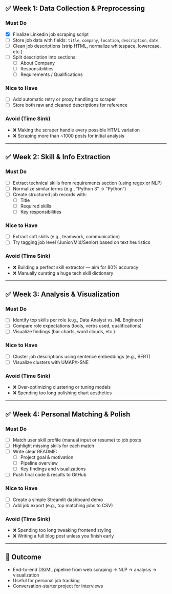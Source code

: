 
## ✅ Week 1: Data Collection & Preprocessing

### Must Do
- [x] Finalize Linkedin job scraping script 
- [ ] Store job data with fields: `title`, `company`, `location`, `description`, `date`
- [ ] Clean job descriptions (strip HTML, normalize whitespace, lowercase, etc.)
- [ ] Split description into sections:
  - [ ] About Company
  - [ ] Responsibilities
  - [ ] Requirements / Qualifications

### Nice to Have
- [ ] Add automatic retry or proxy handling to scraper
- [ ] Store both raw and cleaned descriptions for reference

### Avoid (Time Sink)
- ❌ Making the scraper handle every possible HTML variation
- ❌ Scraping more than ~1000 posts for initial analysis

---

## ✅ Week 2: Skill & Info Extraction

### Must Do
- [ ] Extract technical skills from requirements section (using regex or NLP)
- [ ] Normalize similar terms (e.g., “Python 3” → “Python”)
- [ ] Create structured job records with:
  - [ ] Title
  - [ ] Required skills
  - [ ] Key responsibilities

### Nice to Have
- [ ] Extract soft skills (e.g., teamwork, communication)
- [ ] Try tagging job level (Junior/Mid/Senior) based on text heuristics

### Avoid (Time Sink)
- ❌ Building a perfect skill extractor — aim for 80% accuracy
- ❌ Manually curating a huge tech skill dictionary

---

## ✅ Week 3: Analysis & Visualization

### Must Do
- [ ] Identify top skills per role (e.g., Data Analyst vs. ML Engineer)
- [ ] Compare role expectations (tools, verbs used, qualifications)
- [ ] Visualize findings (bar charts, word clouds, etc.)

### Nice to Have
- [ ] Cluster job descriptions using sentence embeddings (e.g., BERT)
- [ ] Visualize clusters with UMAP/t-SNE

### Avoid (Time Sink)
- ❌ Over-optimizing clustering or tuning models
- ❌ Spending too long polishing chart aesthetics

---

## ✅ Week 4: Personal Matching & Polish

### Must Do
- [ ] Match user skill profile (manual input or resume) to job posts
- [ ] Highlight missing skills for each match
- [ ] Write clear README:
  - [ ] Project goal & motivation
  - [ ] Pipeline overview
  - [ ] Key findings and visualizations
- [ ] Push final code & results to GitHub

### Nice to Have
- [ ] Create a simple Streamlit dashboard demo
- [ ] Add job export (e.g., top matching jobs to CSV)

### Avoid (Time Sink)
- ❌ Spending too long tweaking frontend styling
- ❌ Writing a full blog post unless you finish early

---

## 🧠 Outcome

- End-to-end DS/ML pipeline from web scraping → NLP → analysis → visualization
- Useful for personal job tracking
- Conversation-starter project for interviews
